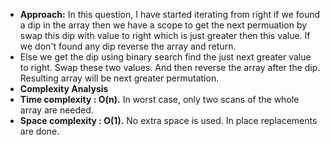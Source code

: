 * **Approach:** In this question, I have started iterating from right if we found a dip in the array then we have a scope to get the next permuation by swap this dip with value to right which is just greater then this value. If we don't found any dip reverse the array and return.
* Else we get the dip using binary search find the just next greater value to right. Swap these two values. And then reverse the array after the dip. Resulting array will be next greater permutation.
​
* **Complexity Analysis**
​
* **Time complexity : O(n).** In worst case, only two scans of the whole array are needed.
​
* **Space complexity : O(1).** No extra space is used. In place replacements are done.